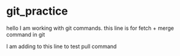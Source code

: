 # git_practice

hello I am working with git commands. this line is for fetch + merge command in git 

I am adding to this line to test pull command
